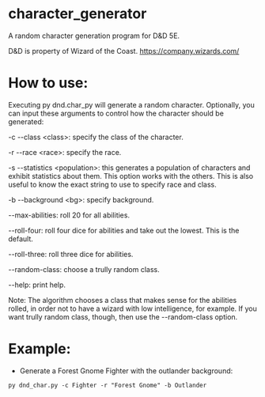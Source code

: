 # character_generator
A random character generation program for D&amp;D 5E.

D&D is property of Wizard of the Coast. https://company.wizards.com/

# How to use:

Executing py dnd.char_py will generate a random character.
Optionally, you can input these arguments to control how the character should
be generated:

-c --class \<class\>: specify the class of the character.

-r --race \<race\>: specify the race.

-s --statistics \<population\>: this generates a population of characters and exhibit statistics about them. This option works with the others. This is also useful to know the exact string to use to specify race and class.

-b --background \<bg\>: specify background.

--max-abilities: roll 20 for all abilities.

--roll-four: roll four dice for abilities and take out the lowest. This is the default.

--roll-three: roll three dice for abilities.

--random-class: choose a trully random class.

--help: print help.

Note: The algorithm chooses a class that makes sense for the abilities rolled,
in order not to have a wizard with low intelligence, for example.  If you want
trully random class, though, then use the --random-class option.


# Example:

- Generate a Forest Gnome Fighter with the outlander background:
```
py dnd_char.py -c Fighter -r "Forest Gnome" -b Outlander
```

